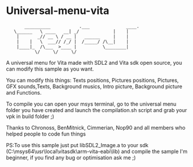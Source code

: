 # Universal-menu-vita

           __________           .___              ____.
   	   \______   \ ____   __| _/             |    |
	    |       _// __ \ / __ |   ______     |    |
	    |    |   \  ___// /_/ |  /_____/ /\__|    |
	    |____|_  /\___  >____ |          \________|
	           \/     \/     \/              
A universal menu for Vita made with SDL2 and Vita sdk open source, you can modify this sample as you want.
 
You can modify this things: Texts positions, Pictures positions, Pictures, GFX sounds,Texts, Background musics, Intro picture, Background picture and Functions.

To compile you can open your msys terminal, go to the universal menu folder you have created and launch the compilation.sh script  and grab your vpk in build folder ;)

Thanks to Chronoss, BenMitnick, Cimmerian, Nop90 and all members who helped people to code fun things

PS:To use this sample just put libSDL2_Image.a to your sdk (C:\msys64\usr\local\vitasdk\arm-vita-eabi\lib) and compile the sample
I'm beginner, if you find any bug or optimisation ask me ;)
